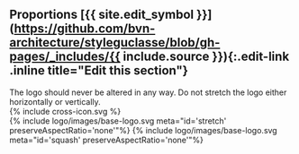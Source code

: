 ## Proportions [{{ site.edit_symbol }}](https://github.com/bvn-architecture/styleguclasse/blob/gh-pages/_includes/{{ include.source }}){:.edit-link .inline title="Edit this section"}

<div class="style-guide-block-text">
The logo should never be altered in any way. Do not stretch the logo either horizontally or vertically.

<div class="red-cross-spacing">
{% include cross-icon.svg %}
</div>
</div>

<div class="style-guide-block-image" markdown="1">
<div>
{% include logo/images/base-logo.svg meta="id='stretch' preserveAspectRatio='none'"%}
{% include logo/images/base-logo.svg meta="id='squash' preserveAspectRatio='none'"%}
</div>
</div>
